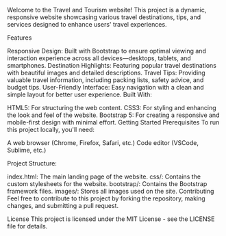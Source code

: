 
Welcome to the Travel and Tourism website! This project is a dynamic, responsive website showcasing various travel destinations, tips, and services designed to enhance users' travel experiences.

Features

Responsive Design: Built with Bootstrap to ensure optimal viewing and interaction experience across all devices—desktops, tablets, and smartphones.
Destination Highlights: Featuring popular travel destinations with beautiful images and detailed descriptions.
Travel Tips: Providing valuable travel information, including packing lists, safety advice, and budget tips.
User-Friendly Interface: Easy navigation with a clean and simple layout for better user experience.
Built With:

HTML5: For structuring the web content.
CSS3: For styling and enhancing the look and feel of the website.
Bootstrap 5: For creating a responsive and mobile-first design with minimal effort.
Getting Started
Prerequisites
To run this project locally, you'll need:

A web browser (Chrome, Firefox, Safari, etc.)
Code editor (VSCode, Sublime, etc.)

Project Structure:


index.html: The main landing page of the website.
css/: Contains the custom stylesheets for the website.
bootstrap/: Contains the Bootstrap framework files.
images/: Stores all images used on the site.
Contributing
Feel free to contribute to this project by forking the repository, making changes, and submitting a pull request.

License
This project is licensed under the MIT License - see the LICENSE file for details.
